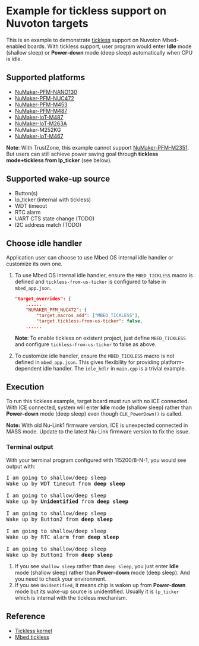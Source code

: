 # Example for tickless support on Nuvoton targets

This is an example to demonstrate [tickless](https://en.wikipedia.org/wiki/Tickless_kernel) support on
Nuvoton Mbed-enabled boards.
With tickless support, user program would enter **Idle** mode (shallow sleep) or **Power-down** mode (deep sleep)
automatically when CPU is idle.

## Supported platforms

- [NuMaker-PFM-NANO130](https://os.mbed.com/platforms/NuMaker-PFM-NANO130/)
- [NuMaker-PFM-NUC472](https://os.mbed.com/platforms/Nuvoton-NUC472/)
- [NuMaker-PFM-M453](https://os.mbed.com/platforms/Nuvoton-M453/)
- [NuMaker-PFM-M487](https://os.mbed.com/platforms/NuMaker-PFM-M487/)
- [NuMaker-IoT-M487](https://os.mbed.com/platforms/NUMAKER-IOT-M487/)
- [NuMaker-IoT-M263A](https://os.mbed.com/platforms/NUMAKER-IOT-M263A/)
- NuMaker-M252KG
- [NuMaker-IoT-M467](https://os.mbed.com/platforms/NUMAKER-IOT-M467/)

**Note**: With TrustZone, this example cannot support [NuMaker-PFM-M2351](https://os.mbed.com/platforms/NUMAKER-PFM-M2351/). But users can still achieve power saving goal through **tickless mode+tickless from lp_ticker** (see below).

## Supported wake-up source
- Button(s)
- lp_ticker (internal with tickless)
- WDT timeout
- RTC alarm
- UART CTS state change (TODO)
- I2C address match (TODO)

## Choose idle handler
Application user can choose to use Mbed OS internal idle handler or customize its own one.
1.  To use Mbed OS internal idle handler, ensure the `MBED_TICKLESS` macro is defined and `tickless-from-us-ticker` is configured to false in `mbed_app.json`.

    ```json
    "target_overrides": {
        ......
        "NUMAKER_PFM_NUC472": {
            "target.macros_add": ["MBED_TICKLESS"],
            "target.tickless-from-us-ticker": false,
        ......
    ```

    **Note**: To enable tickless on existent project, just define `MBED_TICKLESS` and configure `tickless-from-us-ticker` to false as above.

1.  To customize idle handler, ensure the `MBED_TICKLESS` macro is not defined in `mbed_app.json`.
    This gives flexibility for providing platform-dependent idle handler.
    The `idle_hdlr` in `main.cpp` is a trivial example.

## Execution
To run this tickless example, target board must run with no ICE connected.
With ICE connected, system will enter **Idle** mode (shallow sleep) rather than **Power-down** mode (deep sleep)
even though `CLK_PowerDown()` is called.

**Note:** With old Nu-Link1 firmware version, ICE is unexpected connected in MASS mode. Update to the latest Nu-Link firmware version to fix the issue.

### Terminal output
With your terminal program configured with 115200/8-N-1, you would see output with:
<pre>
I am going to shallow/deep sleep
Wake up by WDT timeout from <b>deep sleep</b>

I am going to shallow/deep sleep
Wake up by <b>Unidentified</b> from <b>deep sleep</b>

I am going to shallow/deep sleep
Wake up by Button2 from <b>deep sleep</b>

I am going to shallow/deep sleep
Wake up by RTC alarm from <b>deep sleep</b>

I am going to shallow/deep sleep
Wake up by Button1 from <b>deep sleep</b>
</pre>

1. If you see `shallow sleep` rather than `deep sleep`, you just enter **Idle** mode (shallow sleep) rather than
**Power-down** mode (deep sleep). And you need to check your environment.
1. If you see `Unidentified`, it means chip is waken up from **Power-down** mode but its wake-up source is unidentified.
Usually it is `lp_ticker` which is internal with the tickless mechanism.

## Reference

-   [Tickless kernel](https://en.wikipedia.org/wiki/Tickless_kernel)
-   [Mbed tickless](https://os.mbed.com/docs/mbed-os/v5.15/porting/tickless.html)

